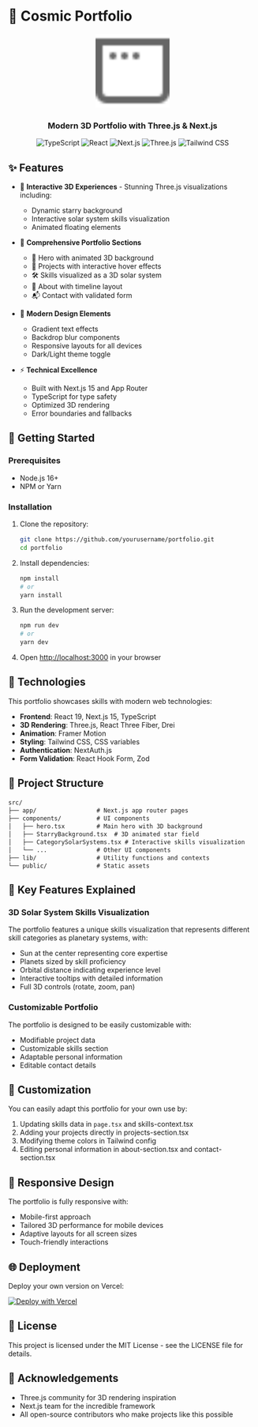 # 🌌 Cosmic Portfolio

<div align="center">
  <img src="public/window.svg" alt="Portfolio Logo" width="150" />
  <h3>Modern 3D Portfolio with Three.js & Next.js</h3>
  
  ![TypeScript](https://img.shields.io/badge/TypeScript-007ACC?style=for-the-badge&logo=typescript&logoColor=white)
  ![React](https://img.shields.io/badge/React-20232A?style=for-the-badge&logo=react&logoColor=61DAFB)
  ![Next.js](https://img.shields.io/badge/Next.js-black?style=for-the-badge&logo=next.js&logoColor=white)
  ![Three.js](https://img.shields.io/badge/Three.js-black?style=for-the-badge&logo=three.js&logoColor=white)
  ![Tailwind CSS](https://img.shields.io/badge/Tailwind_CSS-38B2AC?style=for-the-badge&logo=tailwind-css&logoColor=white)
</div>

## ✨ Features

- 🌟 **Interactive 3D Experiences** - Stunning Three.js visualizations including:

  - Dynamic starry background
  - Interactive solar system skills visualization
  - Animated floating elements

- 💼 **Comprehensive Portfolio Sections**

  - 🚀 Hero with animated 3D background
  - 📱 Projects with interactive hover effects
  - 🛠️ Skills visualized as a 3D solar system
  - 👤 About with timeline layout
  - 📬 Contact with validated form

- 🎨 **Modern Design Elements**

  - Gradient text effects
  - Backdrop blur components
  - Responsive layouts for all devices
  - Dark/Light theme toggle

- ⚡ **Technical Excellence**
  - Built with Next.js 15 and App Router
  - TypeScript for type safety
  - Optimized 3D rendering
  - Error boundaries and fallbacks

## 🚀 Getting Started

### Prerequisites

- Node.js 16+
- NPM or Yarn

### Installation

1. Clone the repository:

   ```bash
   git clone https://github.com/yourusername/portfolio.git
   cd portfolio
   ```

2. Install dependencies:

   ```bash
   npm install
   # or
   yarn install
   ```

3. Run the development server:

   ```bash
   npm run dev
   # or
   yarn dev
   ```

4. Open [http://localhost:3000](http://localhost:3000) in your browser

## 🧪 Technologies

This portfolio showcases skills with modern web technologies:

- **Frontend**: React 19, Next.js 15, TypeScript
- **3D Rendering**: Three.js, React Three Fiber, Drei
- **Animation**: Framer Motion
- **Styling**: Tailwind CSS, CSS variables
- **Authentication**: NextAuth.js
- **Form Validation**: React Hook Form, Zod

## 📁 Project Structure

```
src/
├── app/                 # Next.js app router pages
├── components/          # UI components
│   ├── hero.tsx         # Main hero with 3D background
│   ├── StarryBackground.tsx  # 3D animated star field
│   ├── CategorySolarSystems.tsx # Interactive skills visualization
│   └── ...              # Other UI components
├── lib/                 # Utility functions and contexts
└── public/              # Static assets
```

## 🎯 Key Features Explained

### 3D Solar System Skills Visualization

The portfolio features a unique skills visualization that represents different skill categories as planetary systems, with:

- Sun at the center representing core expertise
- Planets sized by skill proficiency
- Orbital distance indicating experience level
- Interactive tooltips with detailed information
- Full 3D controls (rotate, zoom, pan)

### Customizable Portfolio

The portfolio is designed to be easily customizable with:

- Modifiable project data
- Customizable skills section
- Adaptable personal information
- Editable contact details

## 🔧 Customization

You can easily adapt this portfolio for your own use by:

1. Updating skills data in `page.tsx` and skills-context.tsx
2. Adding your projects directly in projects-section.tsx
3. Modifying theme colors in Tailwind config
4. Editing personal information in about-section.tsx and contact-section.tsx

## 📱 Responsive Design

The portfolio is fully responsive with:

- Mobile-first approach
- Tailored 3D performance for mobile devices
- Adaptive layouts for all screen sizes
- Touch-friendly interactions

## 🌐 Deployment

Deploy your own version on Vercel:

[![Deploy with Vercel](https://vercel.com/button)](https://vercel.com/new/clone?repository-url=https%3A%2F%2Fgithub.com%2Fyourusername%2Fportfolio)

## 📄 License

This project is licensed under the MIT License - see the LICENSE file for details.

## 🙏 Acknowledgements

- Three.js community for 3D rendering inspiration
- Next.js team for the incredible framework
- All open-source contributors who make projects like this possible
